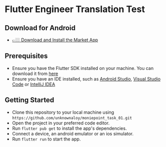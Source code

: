 # Flutter Engineer Translation Test

## Download for Android
- [👉🏼 Download and Install the Market App](https://github.com/unknownaloy/moniepoint_task/raw/main/apk/market_app.apk)

## Prerequisites
- Ensure you have the Flutter SDK installed on your machine. You can download it from [here](https://docs.flutter.dev/get-started/install)
- Ensure you have an IDE installed, such as [Android Studio](https://developer.android.com/studio), [Visual Studio Code](https://code.visualstudio.com/download) or [IntelliJ IDEA](https://www.jetbrains.com/idea/download/)

## Getting Started
- Clone this repository to your local machine using `https://github.com/unknownaloy/moniepoint_task_01.git`
- Open the project in your preferred code editor.
- Run `flutter pub get` to install the app's dependencies.
- Connect a device, an android emulator or an ios simulator.
- Run `flutter run` to start the app.